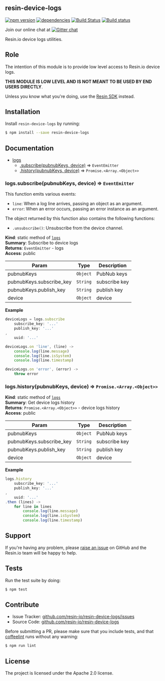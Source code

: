 resin-device-logs
-----------------

[![npm version](https://badge.fury.io/js/resin-device-logs.svg)](http://badge.fury.io/js/resin-device-logs)
[![dependencies](https://david-dm.org/resin-io/resin-device-logs.png)](https://david-dm.org/resin-io/resin-device-logs.png)
[![Build Status](https://travis-ci.org/resin-io/resin-device-logs.svg?branch=master)](https://travis-ci.org/resin-io/resin-device-logs)
[![Build status](https://ci.appveyor.com/api/projects/status/vxkytm4f0t1tuj4f?svg=true)](https://ci.appveyor.com/project/jviotti/resin-device-logs)

Join our online chat at [![Gitter chat](https://badges.gitter.im/resin-io/chat.png)](https://gitter.im/resin-io/chat)

Resin.io device logs utilities.

Role
----

The intention of this module is to provide low level access to Resin.io device logs.

**THIS MODULE IS LOW LEVEL AND IS NOT MEANT TO BE USED BY END USERS DIRECTLY**.

Unless you know what you're doing, use the [Resin SDK](https://github.com/resin-io/resin-sdk) instead.

Installation
------------

Install `resin-device-logs` by running:

```sh
$ npm install --save resin-device-logs
```

Documentation
-------------


* [logs](#module_logs)
    * [.subscribe(pubnubKeys, device)](#module_logs.subscribe) ⇒ <code>EventEmitter</code>
    * [.history(pubnubKeys, device)](#module_logs.history) ⇒ <code>Promise.&lt;Array.&lt;Object&gt;&gt;</code>

<a name="module_logs.subscribe"></a>

### logs.subscribe(pubnubKeys, device) ⇒ <code>EventEmitter</code>
This function emits various events:

- `line`: When a log line arrives, passing an object as an argument.
- `error`: When an error occurs, passing an error instance as an argument.

The object returned by this function also contains the following functions:

- `.unsubscribe()`: Unsubscribe from the device channel.

**Kind**: static method of <code>[logs](#module_logs)</code>  
**Summary**: Subscribe to device logs  
**Returns**: <code>EventEmitter</code> - logs  
**Access**: public  

| Param | Type | Description |
| --- | --- | --- |
| pubnubKeys | <code>Object</code> | PubNub keys |
| pubnubKeys.subscribe_key | <code>String</code> | subscribe key |
| pubnubKeys.publish_key | <code>String</code> | publish key |
| device | <code>Object</code> | device |

**Example**  
```js
deviceLogs = logs.subscribe
	subscribe_key: '...'
	publish_key: '...'
,
	uuid: '...'

deviceLogs.on 'line', (line) ->
	console.log(line.message)
	console.log(line.isSystem)
	console.log(line.timestamp)

deviceLogs.on 'error', (error) ->
	throw error
```
<a name="module_logs.history"></a>

### logs.history(pubnubKeys, device) ⇒ <code>Promise.&lt;Array.&lt;Object&gt;&gt;</code>
**Kind**: static method of <code>[logs](#module_logs)</code>  
**Summary**: Get device logs history  
**Returns**: <code>Promise.&lt;Array.&lt;Object&gt;&gt;</code> - device logs history  
**Access**: public  

| Param | Type | Description |
| --- | --- | --- |
| pubnubKeys | <code>Object</code> | PubNub keys |
| pubnubKeys.subscribe_key | <code>String</code> | subscribe key |
| pubnubKeys.publish_key | <code>String</code> | publish key |
| device | <code>Object</code> | device |

**Example**  
```js
logs.history
	subscribe_key: '...'
	publish_key: '...'
,
	uuid: '...'
.then (lines) ->
	for line in lines
		console.log(line.message)
		console.log(line.isSystem)
		console.log(line.timestamp)
```

Support
-------

If you're having any problem, please [raise an issue](https://github.com/resin-io/resin-device-logs/issues/new) on GitHub and the Resin.io team will be happy to help.

Tests
-----

Run the test suite by doing:

```sh
$ npm test
```

Contribute
----------

- Issue Tracker: [github.com/resin-io/resin-device-logs/issues](https://github.com/resin-io/resin-device-logs/issues)
- Source Code: [github.com/resin-io/resin-device-logs](https://github.com/resin-io/resin-device-logs)

Before submitting a PR, please make sure that you include tests, and that [coffeelint](http://www.coffeelint.org/) runs without any warning:

```sh
$ npm run lint
```

License
-------

The project is licensed under the Apache 2.0 license.
